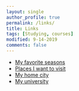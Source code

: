 ```yaml
---
layout: single
author_profile: true
permalink: /links/
title: Links
tags: [Studying, courses]
modified: 9-14-2019
comments: false
---
```



* [My favorite seasons](https://www.google.com/url?sa=i&url=https%3A%2F%2Fwww.northridgeleaders.com%2Fgroupsblog%2F2018%2F5%2F16%2F10-simple-ideas-to-connect-with-your-group-this-summer&psig=AOvVaw3iFIAgGDzZVsS6pNCGggcU&ust=1605466061935000&source=images&cd=vfe&ved=2ahUKEwj95Oqj2YLtAhUCNxoKHV5AAtEQr4kDegUIARDhAQ,https://www.google.com/url?sa=i&url=https%3A%2F%2Fwww.quora.com%2FWhat-season-comes-after-winter&psig=AOvVaw0lVga_5ZJcmnXCYo-furb3&ust=1605466146730000&source=images&cd=vfe&ved=2ahUKEwjMo6LM2YLtAhUDTBoKHTyoDNIQr4kDegUIARDeAQ)
* [Places I want to visit](https://www.google.com/url?sa=i&url=https%3A%2F%2Fwww.audleytravel.com%2Fusa%2Ftours%2Fmaple-leaf-trail&psig=AOvVaw1NsHOKfOmpWJpogq4ZQ-st&ust=1605466248830000&source=images&cd=vfe&ved=2ahUKEwjd9vn82YLtAhUa0oUKHfhOBs0Qr4kDegUIARDcAQ,https://www.google.com/url?sa=i&url=https%3A%2F%2Fwww.departures.com%2Ftravel%2Fvenice-canals-clear-in-coronavirus-lockdown&psig=AOvVaw3iMq0X9kxjJu4qpf53dVxl&ust=1605466369921000&source=images&cd=vfe&ved=2ahUKEwiR4Ni22oLtAhUH8hoKHb45BFgQr4kDegUIARCYAQ)
* [My home city](https://www.google.com/url?sa=i&url=https%3A%2F%2Fwww.archdaily.com%2F904706%2Fin-tehran-design-principles-of-american-suburbia-unexpectedly-persist&psig=AOvVaw0Ic2hoHl9to2tKwKjGR4Yu&ust=1605466498726000&source=images&cd=vfe&ved=2ahUKEwjYtI702oLtAhWY_IUKHcaLC5AQr4kDegUIARDUAQ)
* [My university](https://www.google.com/url?sa=i&url=http%3A%2F%2Fwww.iust.ac.ir%2Fen&psig=AOvVaw2mj9nOYaLKjOZITc3tunxt&ust=1605466560321000&source=images&cd=vfe&ved=2ahUKEwil9L2R24LtAhUS0uAKHXX9Ai4Qr4kDegUIARCtAQ)


